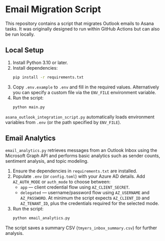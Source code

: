 # Email Migration Script

This repository contains a script that migrates Outlook emails to Asana tasks.
It was originally designed to run within GitHub Actions but can also be run
locally.

## Local Setup

1. Install Python 3.10 or later.
2. Install dependencies:
   ```bash
   pip install -r requirements.txt
   ```
3. Copy `.env.example` to `.env` and fill in the required values. Alternatively
   you can specify a custom file via the `ENV_FILE` environment variable.
4. Run the script:
   ```bash
   python main.py
   ```

`asana_outlook_integration_script.py` automatically loads environment variables
from `.env` (or the path specified by `ENV_FILE`).

## Email Analytics

`email_analytics.py` retrieves messages from an Outlook Inbox using the Microsoft Graph API and performs basic analytics such as sender counts, sentiment analysis, and topic modeling.

1. Ensure the dependencies in `requirements.txt` are installed.
2. Populate `.env` (or `config.toml`) with your Azure AD details. Add `AZ_AUTH_MODE`
   or `auth_mode` to choose between:
   - `app` &mdash; client credential flow using `AZ_CLIENT_SECRET`.
   - `delegated` &mdash; username/password flow using `AZ_USERNAME` and `AZ_PASSWORD`.
   At minimum the script expects `AZ_CLIENT_ID` and `AZ_TENANT_ID`, plus the
   credentials required for the selected mode.
3. Run the script:
   ```bash
   python email_analytics.py
   ```

The script saves a summary CSV (`tmyers_inbox_summary.csv`) for further analysis.
